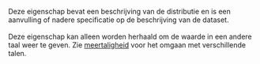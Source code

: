 Deze eigenschap bevat een beschrijving van de distributie en is een aanvulling of nadere specificatie op de beschrijving van de dataset.
<br/>
<br/>
Deze eigenschap kan alleen worden herhaald om de waarde in een andere taal weer te geven. Zie <a href='https://docs.geostandaarden.nl/dcat/dcat-ap-nl30/#10B7B8F1' target='_blank'>meertaligheid</a> voor het omgaan met verschillende talen.
